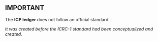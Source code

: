 ## IMPORTANT
The **ICP ledger** does not follow an official standard. 

*It was created before the ICRC-1 standard had been conceptualized and created.*